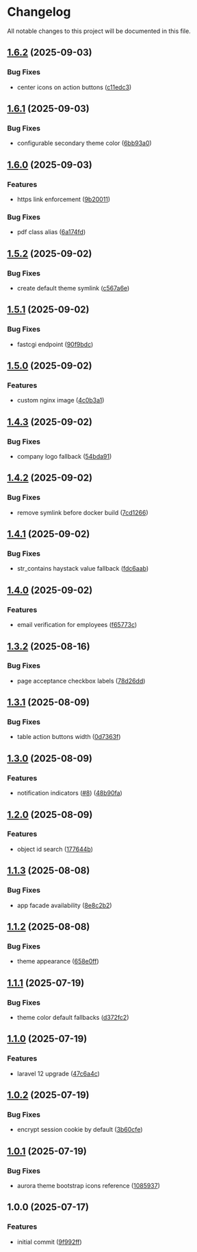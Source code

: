 # Changelog

All notable changes to this project will be documented in this file.

## [1.6.2](https://github.com/forepath/obms/compare/v1.6.1...v1.6.2) (2025-09-03)


### Bug Fixes

* center icons on action buttons ([c11edc3](https://github.com/forepath/obms/commit/c11edc3f6fcf3c1c627c33bf79acf938234fa8a2))

## [1.6.1](https://github.com/forepath/obms/compare/v1.6.0...v1.6.1) (2025-09-03)


### Bug Fixes

* configurable secondary theme color ([6bb93a0](https://github.com/forepath/obms/commit/6bb93a047a3271e242a5bfd078ae4d6e7c86bda8))

## [1.6.0](https://github.com/forepath/obms/compare/v1.5.2...v1.6.0) (2025-09-03)


### Features

* https link enforcement ([9b20011](https://github.com/forepath/obms/commit/9b2001181a610aaee7abf0d00c68609772cfe816))


### Bug Fixes

* pdf class alias ([6a174fd](https://github.com/forepath/obms/commit/6a174fdec62fb8c8c49e204e8f1902be706a7ae9))

## [1.5.2](https://github.com/forepath/obms/compare/v1.5.1...v1.5.2) (2025-09-02)


### Bug Fixes

* create default theme symlink ([c567a6e](https://github.com/forepath/obms/commit/c567a6e00a7fbe9d67cd00cebcbbb4364a6c7bf4))

## [1.5.1](https://github.com/forepath/obms/compare/v1.5.0...v1.5.1) (2025-09-02)


### Bug Fixes

* fastcgi endpoint ([90f9bdc](https://github.com/forepath/obms/commit/90f9bdc63b7b648aa02d008c6467b0cd08d940eb))

## [1.5.0](https://github.com/forepath/obms/compare/v1.4.3...v1.5.0) (2025-09-02)


### Features

* custom nginx image ([4c0b3a1](https://github.com/forepath/obms/commit/4c0b3a1ea7bc6a53df1ba38fe0eb6dce31387e91))

## [1.4.3](https://github.com/forepath/obms/compare/v1.4.2...v1.4.3) (2025-09-02)


### Bug Fixes

* company logo fallback ([54bda91](https://github.com/forepath/obms/commit/54bda91fb447dc00ad5faca88b1cc6623afc7a37))

## [1.4.2](https://github.com/forepath/obms/compare/v1.4.1...v1.4.2) (2025-09-02)


### Bug Fixes

* remove symlink before docker build ([7cd1266](https://github.com/forepath/obms/commit/7cd12665773eeb8edff57aa05600151409558ed1))

## [1.4.1](https://github.com/forepath/obms/compare/v1.4.0...v1.4.1) (2025-09-02)


### Bug Fixes

* str_contains haystack value fallback ([fdc6aab](https://github.com/forepath/obms/commit/fdc6aabf64111e402051ca63dfa537958bb26e27))

## [1.4.0](https://github.com/forepath/obms/compare/v1.3.2...v1.4.0) (2025-09-02)


### Features

* email verification for employees ([f65773c](https://github.com/forepath/obms/commit/f65773c95408d50c86cb0832d0463d0fe97de896))

## [1.3.2](https://github.com/forepath/obms/compare/v1.3.1...v1.3.2) (2025-08-16)


### Bug Fixes

* page acceptance checkbox labels ([78d26dd](https://github.com/forepath/obms/commit/78d26ddfebf0d105df4f8d1fa4f3397cfd9bdacc))

## [1.3.1](https://github.com/forepath/obms/compare/v1.3.0...v1.3.1) (2025-08-09)


### Bug Fixes

* table action buttons width ([0d7363f](https://github.com/forepath/obms/commit/0d7363fd422f84c99fbb30298e2b471284cbe1d1))

## [1.3.0](https://github.com/forepath/obms/compare/v1.2.0...v1.3.0) (2025-08-09)


### Features

* notification indicators ([#8](https://github.com/forepath/obms/issues/8)) ([48b90fa](https://github.com/forepath/obms/commit/48b90fa99978cd9bd8b350e45b59f6dc70a808ad))

## [1.2.0](https://github.com/forepath/obms/compare/v1.1.3...v1.2.0) (2025-08-09)


### Features

* object id search ([177644b](https://github.com/forepath/obms/commit/177644bf1428f85d35adafd68d8764c8c9a2871e))

## [1.1.3](https://github.com/forepath/obms/compare/v1.1.2...v1.1.3) (2025-08-08)


### Bug Fixes

* app facade availability ([8e8c2b2](https://github.com/forepath/obms/commit/8e8c2b2375bda9f6988b116a997a0418fb0db008))

## [1.1.2](https://github.com/forepath/obms/compare/v1.1.1...v1.1.2) (2025-08-08)


### Bug Fixes

* theme appearance ([658e0ff](https://github.com/forepath/obms/commit/658e0ff292184ff1750ce0546293801d8e162ccb))

## [1.1.1](https://github.com/forepath/obms/compare/v1.1.0...v1.1.1) (2025-07-19)


### Bug Fixes

* theme color default fallbacks ([d372fc2](https://github.com/forepath/obms/commit/d372fc22e35b33b5f11d3cb611b838e9ca71878f))

## [1.1.0](https://github.com/forepath/obms/compare/v1.0.2...v1.1.0) (2025-07-19)


### Features

* laravel 12 upgrade ([47c6a4c](https://github.com/forepath/obms/commit/47c6a4cd821da4dfb1552792380926c02c5d6986))

## [1.0.2](https://github.com/forepath/obms/compare/v1.0.1...v1.0.2) (2025-07-19)


### Bug Fixes

* encrypt session cookie by default ([3b60cfe](https://github.com/forepath/obms/commit/3b60cfefd16f28839105eb11ab61e29ccd7597e8))

## [1.0.1](https://github.com/forepath/obms/compare/v1.0.0...v1.0.1) (2025-07-19)


### Bug Fixes

* aurora theme bootstrap icons reference ([1085937](https://github.com/forepath/obms/commit/1085937d7ca2b9f2d653cf498ed110aad9acfcc9))

## 1.0.0 (2025-07-17)


### Features

* initial commit ([9f992ff](https://github.com/forepath/obms/commit/9f992ffde57e150b58a71f1dc0f847c29dd37633))
